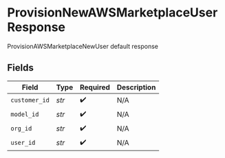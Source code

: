 # ProvisionNewAWSMarketplaceUserResponse

ProvisionAWSMarketplaceNewUser default response


## Fields

| Field              | Type               | Required           | Description        |
| ------------------ | ------------------ | ------------------ | ------------------ |
| `customer_id`      | *str*              | :heavy_check_mark: | N/A                |
| `model_id`         | *str*              | :heavy_check_mark: | N/A                |
| `org_id`           | *str*              | :heavy_check_mark: | N/A                |
| `user_id`          | *str*              | :heavy_check_mark: | N/A                |
